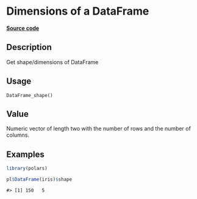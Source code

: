 

# Dimensions of a DataFrame

[**Source code**](https://github.com/pola-rs/r-polars/tree/main/R/dataframe__frame.R#L435)

## Description

Get shape/dimensions of DataFrame

## Usage

<pre><code class='language-R'>DataFrame_shape()
</code></pre>

## Value

Numeric vector of length two with the number of rows and the number of
columns.

## Examples

``` r
library(polars)

pl$DataFrame(iris)$shape
```

    #> [1] 150   5
